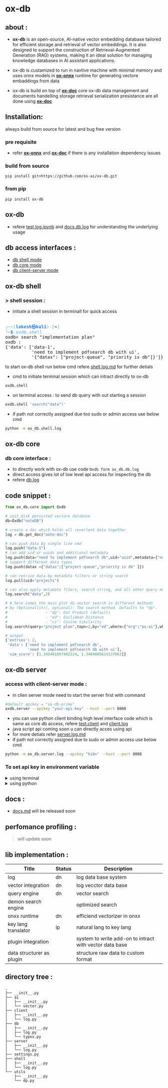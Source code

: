 # ox-db

## about :

- **ox-db** is an open-source, AI-native vector embedding database tailored for efficient storage and retrieval of vector embeddings. It is also designed to support the construction of Retrieval-Augmented Generation (RAG) systems, making it an ideal solution for managing knowledge databases in AI assistant applications.

- ox-db is custamized to run in navtive machine with minimal memory and uses onnx models in **[ox-onnx](https://github.com/ox-ai/ox-onnx.git)** runtime for generating vectore embaddings from data

- ox-db is build on top of **[ox-doc](https://github.com/ox-ai/ox-doc.git)** core ox-db data management and documents handelling storage retrieval serialization presistance are all done using **[ox-doc](https://github.com/ox-ai/ox-doc.git)**

## Installation:

always build from source for latest and bug free version

### pre requisite

- refer **[ox-onnx](https://github.com/ox-ai/ox-onnx.git)** and **[ox-doc](https://github.com/ox-ai/ox-doc.git)** if there is any installation dependency issues

### build from source

```
pip install git+https://github.com/ox-ai/ox-db.git
```

### from pip

```
pip install ox-db
```

## ox-db

- refere [test.log.ipynb](./test.log.ipynb) and [docs.db.log](./docs/db.log.md) for understanding the underlying usage

## db access interfaces :

- [db shell mode](#ox-db-shell)
- [db core mode](#ox-db-core)
- [db client-server mode](#ox-db-server)

## ox-db shell

### > shell session :

- initiate a shell session in terminall for quick access

<pre>                                                                                                           
<font color="#5EBDAB">┌──(</font><font color="#277FFF"><b>lokesh㉿kali</b></font><font color="#5EBDAB">)-[</font><b>~</b><font color="#5EBDAB">]</font>
<font color="#5EBDAB">└─</font><font color="#277FFF"><b>$</b></font> <font color="#49AEE6">oxdb.shell</font>                                     
oxdb&gt; search &quot;implementation plan&quot;
oxdb : 
{&apos;data&apos;: [&apos;data-1&apos;,
          &apos;need to implement pdfsearch db with ui&apos;,
          &apos;{&quot;datas&quot;: [&quot;project-queue&quot;, &quot;priority is db&quot;]}&apos;]}
</pre>

to start ox-db shell run below cmd refere [shell.log.md](./docs/shell.log.md) for further detials



- cmd to initiate terminal session which can intract directly to ox-db

```bash
oxdb.shell
```

- on terminal access : to send db query with out starting a session
<!-- - through terminal start the server then execute `oxdb.shell 'oxdb query'`
- refere [ox-db server](#ox-db-server) to start server -->

```bash
oxdb.shell 'search("data")'
```
- if path not correctly assigned due too sudo or admin access use below cmd

```bash
python -m ox_db.shell.log
```

## ox-db core

### db core interface :

- to directly work with ox-db use code `Oxdb form ox_db.db.log`
- direct access gives lot of low level api access for inspecting the db
- refere [db.log](./docs/db.log.md)

## code snippet :

```py
from ox_db.core import Oxdb

# init disk persisted vectore database
db=Oxdb("noteDB")

# create a doc which holds all reverlent data together
log = db.get_doc("note-doc")

# can push data by single line cmd
log.push("data-1")
# can add uid or uuids and additional metadata
log.push(data="need to implement pdfsearch db",uid="uuid",metadata={"note-type" :"project-note","org":"ox-ai"})
# support different data types
log.push(datax ={"datas":["project-queue","priority is db" ]})

# can retrive data by metadata filters or string search
log.pull(uid="projects")

# can also apply metadata filers, search string, and all other query methods methods
log.search("data",2)

# # here comes the main plot do vector search in different methods
# by (Optional[str], optional): The search method. Defaults to "dp".
#                 - "dp": Dot Product (default)
#                 - "ed": Euclidean Distance
#                 - "cs": Cosine Similarity
log.search(query="project plan",topn=2,by="ed",where={"org":"ox-ai"},where_data={"search_string":"db"})
```

```py
# output
{'entries': 2,
 'data': ['need to implement pdfsearch db',
          'need to implement pdfsearch db with ui'],
 'sim_score': [1.343401897402224, 1.3484805614337063]}

```

## ox-db server

### access with client-server mode :

- in clien server mode need to start the server first with command

```bash
#default apikey = "ox-db-prime"
oxdb.server --apikey "your-api-key" --host --port 8008
```

- you can use python client binding high level interface code which is same as core db access, refere [test.client](test.client.ipynb) and [client.log](./docs/client.log.md) 
- java script api coming soon u can directly acces using api
- for more detials refer [server.log.md](./docs/server.log.md)
- if path not correctly assigned due to sudo or admin access use below cmd

```bash
python -m ox_db.server.log --apikey "hi0x" --host --port 8008
```

### To set api key in environment variable

<details>
<summary> using terminal
 </summary>

```bash
# Set the environment variable
export OXDB_API_KEY="oxdb-apikey-001"
# Access the environment variable
echo $OXDB_API_KEY

```

</details>

<details>
<summary>using python </summary>

```py
import os
# Set the environment variable
os.environ["OXDB_API_KEY"] = "ox-db-101"
# Access the environment variable
api_key = os.getenv("OXDB_API_KEY")
```

</details>

## docs :

- [docs.md](./docs/docs.md) will be released soon

## perfomance profiling :

> will update soon

## lib implementation :

| Title                     | Status | Description                                             |
| ------------------------- | ------ | ------------------------------------------------------- |
| log                       | dn     | log data base system                                    |
| vector integration        | dn     | log vecctor data base                                   |
| query engine              | dn     | vector search                                           |
| demon search engine       |        | optimized search                                        |
| onxx runtime              | dn     | efficiend vectorizer in onxx                            |
| key lang translator       | ip     | natural lang to key lang                                |
| plugin integration        |        | system to write add-on to intract with vector data base |
| data structurer as plugin |        | structure raw data to custom format                     |

## directory tree :

```tree
.
├── __init__.py
├── ai
│   ├── __init__.py
│   └── vector.py
├── client
│   ├── __init__.py
│   └── log.py
├── db
│   ├── __init__.py
│   ├── log.py
│   └── types.py
├── server
│   ├── __init__.py
│   └── log.py
├── settings.py
├── shell
│   ├── __init__.py
│   └── log.py
└── utils
    ├── __init__.py
    └── dp.py
```
